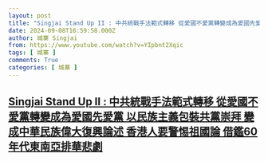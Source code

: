 ```yaml
---
layout: post
title: "Singjai Stand Up II : 中共統戰手法範式轉移 從愛國不愛黨轉變成為愛國先愛黨 以民族主義包裝共黨崇拜 變成中華民族偉大復興論述 香港人要警惕祖國論 借鑑60年代東南亞排華悲劇"
date: 2024-09-08T16:59:58.000Z
author: 城寨 Singjai
from: https://www.youtube.com/watch?v=YIpbnt2Xqic
tags: [ 城寨 ]
comments: True
categories: [ 城寨 ]
---
```

<!--1725814798000-->
[Singjai Stand Up II : 中共統戰手法範式轉移 從愛國不愛黨轉變成為愛國先愛黨 以民族主義包裝共黨崇拜 變成中華民族偉大復興論述 香港人要警惕祖國論 借鑑60年代東南亞排華悲劇](https://www.youtube.com/watch?v=YIpbnt2Xqic)
------

<div>

</div>
